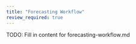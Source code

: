 ```yaml
---
title: "Forecasting Workflow"
review_required: true
---
```


TODO: Fill in content for forecasting-workflow.md